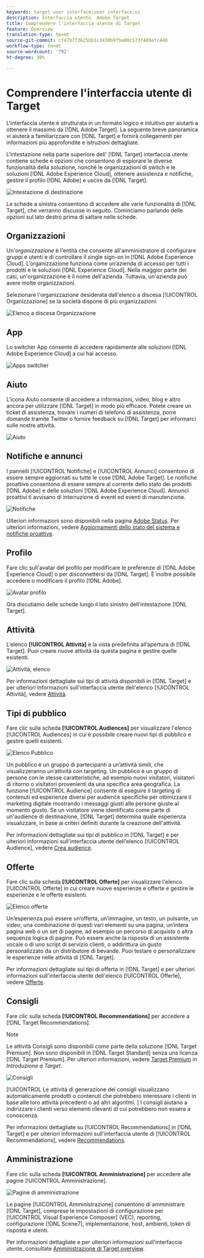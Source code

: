 ```yaml
---
keywords: target user interface;user interface;ui
description: Interfaccia utente  Adobe Target
title: Comprendere l'interfaccia utente di Target
feature: Overview
translation-type: tm+mt
source-git-commit: cf47b7f3625bb1c3430b9fba00c573f489efc448
workflow-type: tm+mt
source-wordcount: '792'
ht-degree: 30%

---
```



# Comprendere l&#39;interfaccia utente di Target

L&#39;interfaccia utente è strutturata in un formato logico e intuitivo per aiutarti a ottenere il massimo da [!DNL Adobe Target]. La seguente breve panoramica vi aiuterà a familiarizzare con [!DNL Target] e fornirà collegamenti per informazioni più approfondite e istruzioni dettagliate.

L&#39;intestazione nella parte superiore dell&#39; [!DNL Target] interfaccia utente contiene schede e opzioni che consentono di esplorare le diverse funzionalità della soluzione, nonché le organizzazioni di switch e le soluzioni [!DNL Adobe Experience Cloud], ottenere assistenza e notifiche, gestire il profilo [!DNL Adobe] e uscire da [!DNL Target].

![Intestazione di destinazione](/help/c-intro/assets/target-header.png)

Le schede a sinistra consentono di accedere alle varie funzionalità di [!DNL Target], che verranno discusse in seguito. Cominciamo parlando delle opzioni sul lato destro prima di saltare nelle schede.

## Organizzazioni

Un&#39;*organizzazione* è l&#39;entità che consente all&#39;amministratore di configurare gruppi e utenti e di controllare il single sign-on in [!DNL Adobe Experience Cloud]. L’organizzazione funziona come un’azienda di accesso per tutti i prodotti e le soluzioni [!DNL Experience Cloud]. Nella maggior parte dei casi, un&#39;organizzazione è il nome dell&#39;azienda. Tuttavia, un&#39;azienda può avere molte organizzazioni.

Selezionare l&#39;organizzazione desiderata dall&#39;elenco a discesa [!UICONTROL Organizzazione] se la società dispone di più organizzazioni:

![Elenco a discesa Organizzazione](/help/c-intro/assets/organizations.png)

## App

Lo switcher App consente di accedere rapidamente alle soluzioni [!DNL Adobe Experience Cloud] a cui hai accesso.

![Apps switcher](/help/c-intro/assets/apps.png)

## Aiuto

L&#39;icona Aiuto consente di accedere a informazioni, video, blog e altro ancora per utilizzare [!DNL Target] in modo più efficace. Potete creare un ticket di assistenza, trovare i numeri di telefono di assistenza, porre domande tramite Twitter o fornire feedback su [!DNL Target] per informarci sulle nostre attività.

![Aiuto](/help/c-intro/assets/help.png)

## Notifiche e annunci

I pannelli [!UICONTROL Notifiche] e [!UICONTROL Annunci] consentono di essere sempre aggiornati su tutte le cose [!DNL Adobe Target]. Le notifiche proattive consentono di essere sempre al corrente dello stato dei prodotti [!DNL Adobe] e delle soluzioni [!DNL Adobe Experience Cloud]. Annunci proattivi ti avvisano di interruzione di eventi ed eventi di manutenzione.

![Notifiche](/help/c-intro/assets/notifications.png)

Ulteriori informazioni sono disponibili nella pagina [ Adobe Status](https://status.adobe.com/). Per ulteriori informazioni, vedere [Aggiornamenti dello stato del sistema e notifiche proattive](/help/c-intro/assets/notifications.png).

## Profilo

Fare clic sull&#39;avatar del profilo per modificare le preferenze di [!DNL Adobe Experience Cloud] o per disconnettersi da [!DNL Target]. È inoltre possibile accedere o modificare il profilo [!DNL Adobe].

![Avatar profilo](/help/c-intro/assets/change-language.png)

Ora discutiamo delle schede lungo il lato sinistro dell&#39;intestazione [!DNL Target].

## Attività

L’elenco **[!UICONTROL Attività]** è la vista predefinita all’apertura di [!DNL Target]. Puoi creare nuove attività da questa pagina e gestire quelle esistenti.

![Attività, elenco](/help/c-intro/assets/activities-list.png)

Per informazioni dettagliate sui tipi di attività disponibili in [!DNL Target] e per ulteriori informazioni sull&#39;interfaccia utente dell&#39;elenco [!UICONTROL Attività], vedere [Attività](/help/c-activities/activities.md).

## Tipi di pubblico

Fare clic sulla scheda **[!UICONTROL Audiences]** per visualizzare l&#39;elenco [!UICONTROL Audiences] in cui è possibile creare nuovi tipi di pubblico e gestire quelli esistenti.

![Elenco Pubblico](/help/c-intro/assets/audience-list.png)

Un pubblico è un gruppo di partecipanti a un’attività simili, che visualizzeranno un’attività con targeting. Un pubblico è un gruppo di persone con le stesse caratteristiche, ad esempio nuovi visitatori, visitatori di ritorno o visitatori provenienti da una specifica area geografica. La funzione [!UICONTROL Audience] consente di eseguire il targeting di contenuti ed esperienze diversi per audience specifiche per ottimizzare il marketing digitale mostrando i messaggi giusti alle persone giuste al momento giusto. Se un visitatore viene identificato come parte di un&#39;audience di destinazione, [!DNL Target] determina quale esperienza visualizzare, in base ai criteri definiti durante la creazione dell&#39;attività.

Per informazioni dettagliate sui tipi di pubblico in [!DNL Target] e per ulteriori informazioni sull&#39;interfaccia utente dell&#39;elenco [!UICONTROL Audience], vedere [Crea audience](/help/c-target/c-audiences/create-audience.md).

## Offerte

Fare clic sulla scheda **[!UICONTROL Offerte]** per visualizzare l&#39;elenco [!UICONTROL Offerte] in cui creare nuove esperienze e offerte e gestire le esperienze e le offerte esistenti.

![Elenco offerte](/help/c-intro/assets/offers.png)

Un’esperienza può essere un’offerta, un’immagine, un testo, un pulsante, un video, una combinazione di questi vari elementi su una pagina, un’intera pagina web o un set di pagine, ad esempio un percorso di acquisto o altra sequenza logica di pagine. Può essere anche la risposta di un assistente vocale o di uno script di servizio clienti, o addirittura un gusto personalizzato da un distributore di bevande. Puoi testare o personalizzare le esperienze nelle attività di [!DNL Target].

Per informazioni dettagliate sui tipi di offerta in [!DNL Target] e per ulteriori informazioni sull&#39;interfaccia utente dell&#39;elenco [!UICONTROL Offerte], vedere [Offerte](/help/c-experiences/c-manage-content/manage-content.md).

## Consigli

Fare clic sulla scheda **[!UICONTROL Recommendations]** per accedere a [!DNL Target Recommendations].

>[!NOTE]
>
>Le attività Consigli sono disponibili come parte della soluzione [!DNL Target Premium]. Non sono disponibili in [!DNL Target Standard] senza una licenza [!DNL Target Premium]. Per ulteriori informazioni, vedere [Target Premium](/help/c-intro/intro.md#premium) in *Introduzione a Target*.

![Consigli](/help/c-intro/assets/recommendations.png)

[!UICONTROL Le attività di generazione dei consigli visualizzano automaticamente prodotti o contenuti che potrebbero interessare i clienti in base alle loro attività precedenti o ad altri algoritmi. ] I consigli aiutano a indirizzare i clienti verso elementi rilevanti di cui potrebbero non essere a conoscenza.

Per informazioni dettagliate su [!UICONTROL Recommendations] in [!DNL Target] e per ulteriori informazioni sull&#39;interfaccia utente di [!UICONTROL Recommendations], vedere [Recommendations](/help/c-recommendations/recommendations.md).

## Amministrazione

Fare clic sulla scheda **[!UICONTROL Amministrazione]** per accedere alle pagine [!UICONTROL Amministrazione].

![Pagine di amministrazione](/help/c-intro/assets/administration.png)

Le pagine [!UICONTROL Amministrazione] consentono di amministrare [!DNL Target], comprese le impostazioni di configurazione per [!UICONTROL Visual Experience Composer] (VEC), reporting, configurazione [!DNL Scene7], implementazione, host, ambienti, token di risposta e utenti.

Per informazioni dettagliate e per ulteriori informazioni sull&#39;interfaccia utente, consultate [Amministrazione di Target overview](/help/administrating-target/administrating-target.md).
